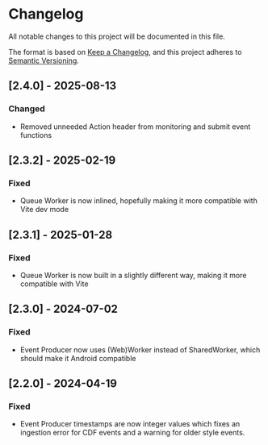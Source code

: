 # Changelog

All notable changes to this project will be documented in this file.

The format is based on [Keep a Changelog](https://keepachangelog.com/en/1.1.0/),
and this project adheres to [Semantic Versioning](https://semver.org/spec/v2.0.0.html).

## [2.4.0] - 2025-08-13

### Changed

- Removed unneeded Action header from monitoring and submit event functions

## [2.3.2] - 2025-02-19

### Fixed

- Queue Worker is now inlined, hopefully making it more compatible with Vite dev mode

## [2.3.1] - 2025-01-28

### Fixed

- Queue Worker is now built in a slightly different way, making it more compatible with Vite

## [2.3.0] - 2024-07-02

### Fixed

- Event Producer now uses (Web)Worker instead of SharedWorker, which should make it Android compatible

## [2.2.0] - 2024-04-19

### Fixed

- Event Producer timestamps are now integer values which fixes an ingestion error for CDF events and a warning for older style events.
